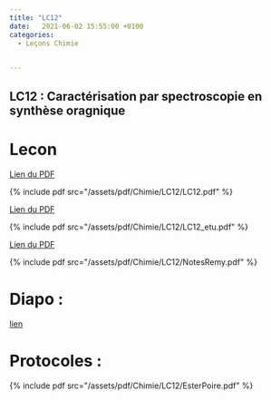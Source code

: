 ```yaml
---
title: "LC12"
date:   2021-06-02 15:55:00 +0100
categories:
  - Leçons Chimie

  
---
```


## LC12 : Caractérisation par spectroscopie en synthèse oragnique

# Lecon

[Lien du PDF](/assets/pdf/Chimie/LC12/LC12.pdf)

{% include pdf src="/assets/pdf/Chimie/LC12/LC12.pdf" %}

[Lien du PDF](/assets/pdf/Chimie/LC12/LC12_etu.pdf)

{% include pdf src="/assets/pdf/Chimie/LC12/LC12_etu.pdf" %}

[Lien du PDF](/assets/pdf/Chimie/LC12/NotesRemy.pdf)

{% include pdf src="/assets/pdf/Chimie/LC12/NotesRemy.pdf" %}


# Diapo : 

<a href="/assets/pdf/Chimie/LC12/LC12.pptx" download>lien</a>

# Protocoles :

{% include pdf src="/assets/pdf/Chimie/LC12/EsterPoire.pdf" %}


